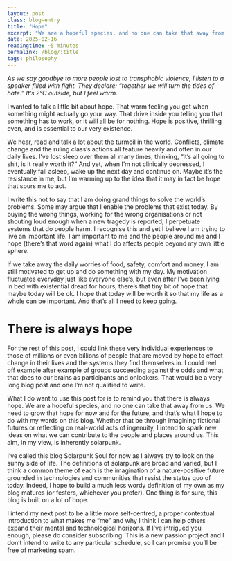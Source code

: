 ```yaml
---
layout: post
class: blog-entry
title: "Hope"
excerpt: "We are a hopeful species, and no one can take that away from us."
date: 2025-02-16
readingtime: ~5 minutes
permalink: /blog/:title
tags: philosophy
---
```


*As we say goodbye to more people lost to transphobic violence, I listen to a speaker filled with fight. They declare: “together we will turn the tides of hate.” It’s 2°C outside, but I feel warm.*

I wanted to talk a little bit about hope. That warm feeling you get when something might actually go your way. That drive inside you telling you that something has to work, or it will all be for nothing. Hope is positive, thrilling even, and is essential to our very existence.

We hear, read and talk a lot about the turmoil in the world. Conflicts, climate change and the ruling class’s actions all feature heavily and often in our daily lives. I’ve lost sleep over them all many times, thinking, “it’s all going to shit, is it really worth it?” And yet, when I’m not clinically depressed, I eventually fall asleep, wake up the next day and continue on. Maybe it’s the resistance in me, but I’m warming up to the idea that it may in fact be hope that spurs me to act.

I write this not to say that I am doing grand things to solve the world’s problems. Some may argue that I enable the problems that exist today. By buying the wrong things, working for the wrong organisations or not shouting loud enough when a new tragedy is reported, I perpetuate systems that do people harm. I recognise this and yet I believe I am trying to live an important life. I am important to me and the people around me and I hope (there’s that word again) what I do affects people beyond my own little sphere.

If we take away the daily worries of food, safety, comfort and money, I am still motivated to get up and do something with my day. My motivation fluctuates everyday just like everyone else’s, but even after I’ve been lying in bed with existential dread for hours, there’s that tiny bit of hope that maybe today will be ok. I hope that today will be worth it so that my life as a whole can be important. And that’s all I need to keep going.

# There is always hope

For the rest of this post, I could link these very individual experiences to those of millions or even billions of people that are moved by hope to effect change in their lives and the systems they find themselves in. I could reel off example after example of groups succeeding against the odds and what that does to our brains as participants and onlookers. That would be a very long blog post and one I’m not qualified to write.

What I do want to use this post for is to remind you that there is always hope. We are a hopeful species, and no one can take that away from us. We need to grow that hope for now and for the future, and that’s what I hope to do with my words on this blog. Whether that be through imagining fictional futures or reflecting on real-world acts of ingenuity, I intend to spark new ideas on what we can contribute to the people and places around us. This aim, in my view, is inherently solarpunk.

I’ve called this blog Solarpunk Soul for now as I always try to look on the sunny side of life. The definitions of solarpunk are broad and varied, but I think a common theme of each is the imagination of a nature-positive future grounded in technologies and communities that resist the status quo of today. Indeed, I hope to build a much less wordy definition of my own as my blog matures (or festers, whichever you prefer). One thing is for sure, this blog is built on a lot of hope.

I intend my next post to be a little more self-centred, a proper contextual introduction to what makes me “me” and why I think I can help others expand their mental and technological horizons. If I’ve intrigued you enough, please do consider subscribing. This is a new passion project and I don’t intend to write to any particular schedule, so I can promise you’ll be free of marketing spam.
